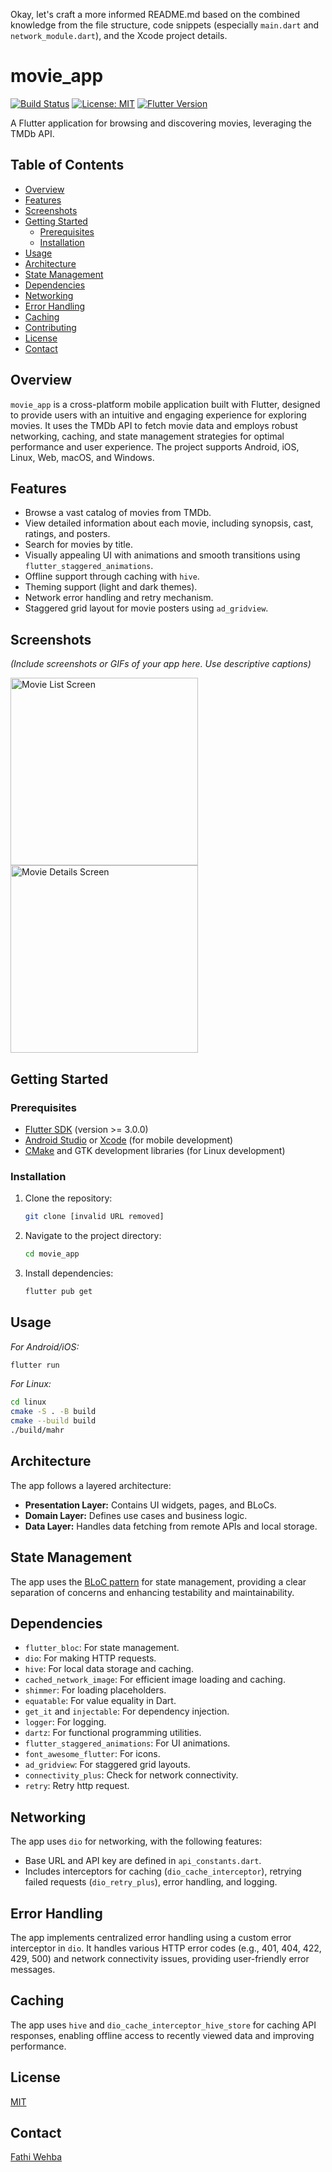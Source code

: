 Okay, let's craft a more informed README.md based on the combined knowledge from the file structure, code snippets (especially `main.dart` and `network_module.dart`), and the Xcode project details.

# movie_app

[![Build Status](https://img.shields.io/badge/build-passing-brightgreen)](https://github.com/YOUR_USERNAME/YOUR_REPO/actions)
[![License: MIT](https://img.shields.io/badge/License-MIT-yellow.svg)](https://opensource.org/licenses/MIT)
[![Flutter Version](https://img.shields.io/badge/Flutter-%3E=3.0.0-blue)](https://flutter.dev)

A Flutter application for browsing and discovering movies, leveraging the TMDb API.

## Table of Contents

- [Overview](#overview)
- [Features](#features)
- [Screenshots](#screenshots)
- [Getting Started](#getting-started)
  - [Prerequisites](#prerequisites)
  - [Installation](#installation)
- [Usage](#usage)
- [Architecture](#architecture)
- [State Management](#state-management)
- [Dependencies](#dependencies)
- [Networking](#networking)
- [Error Handling](#error-handling)
- [Caching](#caching)
- [Contributing](#contributing)
- [License](#license)
- [Contact](#contact)

## Overview

`movie_app` is a cross-platform mobile application built with Flutter, designed to provide users with an intuitive and engaging experience for exploring movies. It uses the TMDb API to fetch movie data and employs robust networking, caching, and state management strategies for optimal performance and user experience. The project supports Android, iOS, Linux, Web, macOS, and Windows.

## Features

- Browse a vast catalog of movies from TMDb.
- View detailed information about each movie, including synopsis, cast, ratings, and posters.
- Search for movies by title.
- Visually appealing UI with animations and smooth transitions using `flutter_staggered_animations`.
- Offline support through caching with `hive`.
- Theming support (light and dark themes).
- Network error handling and retry mechanism.
- Staggered grid layout for movie posters using `ad_gridview`.

## Screenshots

*(Include screenshots or GIFs of your app here. Use descriptive captions)*

<img src="screenshots/screenshot1.png" width="300" alt="Movie List Screen">
<img src="screenshots/screenshot2.png" width="300" alt="Movie Details Screen">

## Getting Started

### Prerequisites

- [Flutter SDK](https://flutter.dev/docs/get-started/install) (version >= 3.0.0)
- [Android Studio](https://developer.android.com/studio) or [Xcode](https://developer.apple.com/xcode/) (for mobile development)
- [CMake](https://cmake.org/download/) and GTK development libraries (for Linux development)

### Installation

1. Clone the repository:

   ```bash
   git clone [invalid URL removed]
   ```

2. Navigate to the project directory:

   ```bash
   cd movie_app
   ```

3. Install dependencies:

   ```bash
   flutter pub get
   ```

## Usage

*For Android/iOS:*

```bash
flutter run
```

*For Linux:*

```bash
cd linux
cmake -S . -B build
cmake --build build
./build/mahr
```

## Architecture

The app follows a layered architecture:

-   **Presentation Layer:** Contains UI widgets, pages, and BLoCs.
-   **Domain Layer:** Defines use cases and business logic.
-   **Data Layer:** Handles data fetching from remote APIs and local storage.

## State Management

The app uses the [BLoC pattern](https://pub.dev/packages/bloc) for state management, providing a clear separation of concerns and enhancing testability and maintainability.

## Dependencies

-   `flutter_bloc`: For state management.
-   `dio`: For making HTTP requests.
-   `hive`: For local data storage and caching.
-   `cached_network_image`: For efficient image loading and caching.
-   `shimmer`: For loading placeholders.
-   `equatable`: For value equality in Dart.
-   `get_it` and `injectable`: For dependency injection.
-   `logger`: For logging.
-   `dartz`: For functional programming utilities.
-   `flutter_staggered_animations`: For UI animations.
-   `font_awesome_flutter`: For icons.
-   `ad_gridview`: For staggered grid layouts.
-   `connectivity_plus`: Check for network connectivity.
-   `retry`: Retry http request.

## Networking

The app uses `dio` for networking, with the following features:

-   Base URL and API key are defined in `api_constants.dart`.
-   Includes interceptors for caching (`dio_cache_interceptor`), retrying failed requests (`dio_retry_plus`), error handling, and logging.

## Error Handling

The app implements centralized error handling using a custom error interceptor in `dio`. It handles various HTTP error codes (e.g., 401, 404, 422, 429, 500) and network connectivity issues, providing user-friendly error messages.

## Caching

The app uses `hive` and `dio_cache_interceptor_hive_store` for caching API responses, enabling offline access to recently viewed data and improving performance.

## License

[MIT](LICENSE)

## Contact

[Fathi Wehba](fathiwehba5@example.com)
